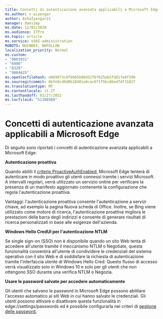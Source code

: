 ```yaml
---
title: Concetti di autenticazione avanzata applicabili a Microsoft Edge
ms.author: v-aiyengar
author: AshaIyengar21
manager: dansimp
ms.date: 12/03/2020
ms.audience: ITPro
ms.topic: article
ms.service: o365-administration
ROBOTS: NOINDEX, NOFOLLOW
localization_priority: Normal
ms.custom:
- "9003931"
- "6986"
- "8329"
- "9004625"
ms.openlocfilehash: d469973c4f8605b00d32f6f625eb5fdd17e8f390
ms.sourcegitcommit: 6bfe9cd9d0b18481e0cac6f1f5bc86ed7df31037
ms.translationtype: MT
ms.contentlocale: it-IT
ms.lasthandoff: 03/27/2021
ms.locfileid: "51398588"
---
```

# <a name="advanced-authentication-concepts-applicable-to-microsoft-edge"></a>Concetti di autenticazione avanzata applicabili a Microsoft Edge

Di seguito sono riportati i concetti di autenticazione avanzata applicabili a Microsoft Edge:

**Autenticazione proattiva**

Quando abiliti il [criterio ProactiveAuthEnabled,](https://go.microsoft.com/fwlink/?linkid=2134621) Microsoft Edge tenterà di autenticare in modo proattivo gli utenti connessi tramite i servizi Microsoft. A intervalli regolari, verrà utilizzato un servizio online per verificare la presenza di un manifesto aggiornato contenente la configurazione che regola l'autenticazione proattiva.

Vantaggi: l'autenticazione proattiva consente l'autenticazione a servizi chiave, ad esempio la pagina Nuova scheda di Office. Inoltre, se Bing viene utilizzato come motore di ricerca, l'autenticazione proattiva migliora le prestazioni della barra degli indirizzi e consente di generare risultati di ricerca personalizzati in base alle esigenze dell'azienda.

**Windows Hello CredUI per l'autenticazione NTLM**

Se single sign-on (SSO) non è disponibile quando un sito Web tenta di accedere all'utente tramite il meccanismo NTLM o Negotiate, questa funzionalità consentirà all'utente di condividere le credenziali del sistema operativo con il sito Web e di soddisfare la richiesta di autenticazione tramite l'interfaccia utente di Windows Hello Cred. Questo flusso di accesso verrà visualizzato solo in Windows 10 e solo per gli utenti che non ottengono SSO durante una verifica NTLM o Negozia.

**Usare le password salvate per accedere automaticamente**

Gli utenti che salvano le password in Microsoft Edge possono abilitare l'accesso automatico ai siti Web in cui hanno salvato le credenziali. Gli utenti possono attivare o disattivare questa funzionalità in edge://settings/passwords ed è possibile configurarla nei criteri di [gestione delle password.](https://go.microsoft.com/fwlink/?linkid=2134622)
